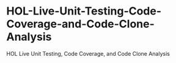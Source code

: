 # HOL-Live-Unit-Testing-Code-Coverage-and-Code-Clone-Analysis
HOL Live Unit Testing, Code Coverage, and Code Clone Analysis

